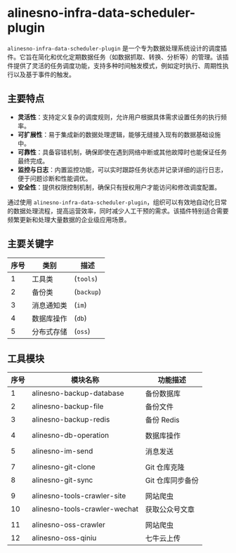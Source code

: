 # alinesno-infra-data-scheduler-plugin

`alinesno-infra-data-scheduler-plugin` 是一个专为数据处理系统设计的调度插件。它旨在简化和优化定期数据任务（如数据抓取、转换、分析等）的管理。该插件提供了灵活的任务调度功能，支持多种时间触发模式，例如定时执行、周期性执行以及基于事件的触发。

## 主要特点

- **灵活性**：支持定义复杂的调度规则，允许用户根据具体需求设置任务的执行频率。
- **可扩展性**：易于集成新的数据处理逻辑，能够无缝接入现有的数据基础设施中。
- **可靠性**：具备容错机制，确保即使在遇到网络中断或其他故障时也能保证任务最终完成。
- **监控与日志**：内置监控功能，可以实时跟踪任务状态并记录详细的运行日志，便于问题诊断和性能调优。
- **安全性**：提供权限控制机制，确保只有授权用户才能访问和修改调度配置。

通过使用 `alinesno-infra-data-scheduler-plugin`，组织可以有效地自动化日常的数据处理流程，提高运营效率，同时减少人工干预的需求。该插件特别适合需要频繁更新和处理大量数据的企业级应用场景。

## 主要关键字

| 序号 | 类别       | 描述               |
|------|------------|--------------------|
| 1    | 工具类     | (`tools`)          |
| 2    | 备份类     | (`backup`)         |
| 3    | 消息通知类 | (`im`)             |
| 4    | 数据库操作 | (`db`)             |
| 5    | 分布式存储 | (`oss`)            |

## 工具模块

| 序号 | 模块名称                      | 功能描述         |
| ---- | ----------------------------- | ---------------- |
| 1    | alinesno-backup-database      | 备份数据库       |
| 2    | alinesno-backup-file          | 备份文件         |
| 3    | alinesno-backup-redis         | 备份 Redis       |
|      |                               |                  |
| 4    | alinesno-db-operation         | 数据库操作       |
|      |                               |                  |
| 5    | alinesno-im-send              | 消息发送         |
|      |                               |                  |
| 7    | alinesno-git-clone            | Git 仓库克隆     |
| 8    | alinesno-git-sync             | Git 仓库同步备份 |
|      |                               |                  |
| 9    | alinesno-tools-crawler-site   | 网站爬虫         |
| 10   | alinesno-tools-crawler-wechat | 获取公众号文章   |
|      |                               |                  |
| 11   | alinesno-oss-crawler          | 网站爬虫         |
| 12   | alinesno-oss-qiniu            | 七牛云上传       |
























